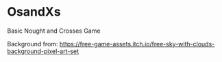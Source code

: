 # OsandXs
Basic Nought and Crosses Game

Background from: https://free-game-assets.itch.io/free-sky-with-clouds-background-pixel-art-set
